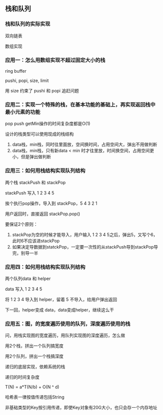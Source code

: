 

## 栈和队列

### 栈和队列的实际实现

双向链表

数组实现



### 应用一：怎么用数组实现不超过固定大小的栈

ring buffer

pushi, popi, size, limit

用 size 约束了 pushi 和 popi 追赶问题



###  应用二：实现一个特殊的栈，在基本功能的基础上，再实现返回栈中最小元素的功能

pop push getMin操作的时间复杂度都是O(1)

设计的栈类型可以使用现成的栈结构

1. data栈，min栈，同时往里面放，空间换时间，占用空间大，弹出不用做判断
2. data栈，min栈，只有新data < min 时才往里放，时间换空间，占用空间更小，但是弹出做判断



### 应用三：如何用栈结构实现队列结构

两个栈 stackPush 和 stackPop

stackPush 写入 1 2 3 4 5

挨个执行pop操作，导入到 stackPop，5 4 3 2 1

用户返回时，直接返回 stackPop.pop()

要保证2个原则：

1. stackPop为空的时候才能导入，用户输入 1 2 3 4 5之后，弹出5，又写个6，此时6不应该进stackPop
2. 如果决定导数据到statckPop，一定要一次性的从stackPush导到stackPop导完，别导一半



### 应用四：如何用栈结构实现队列结构

两个队列data 和 helper

data 写入 1 2 3 4 5

将 1 2 3 4 导入到 helper，留着 5 不导入，给用户弹出返回

下一回，helper变成 data，data变成helper，继续这么干



### 应用五：图，的宽度遍历使用的队列，深度遍历使用的栈

问，用栈实现图的宽度遍历，用队列实现图的深度遍历，怎么做

用2个栈，拼出一个队列搞宽度

用2个队列，拼出一个栈搞深度



递归的底层实现，依赖系统的栈

递归的时间复杂度

T(N) = a*T(N/b) + O(N ^ d)



哈希表一律按值传递包括String

非基础类型的Key按引用传递，即使Key对象有20G大小，也只会存一个内存地址



